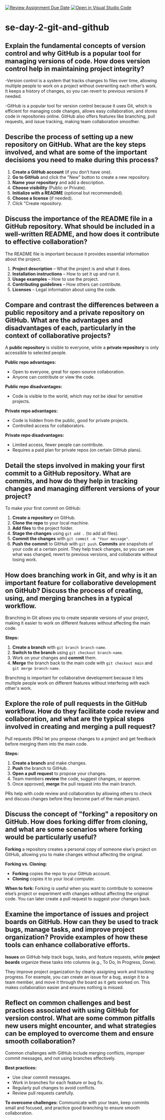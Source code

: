 [![Review Assignment Due Date](https://classroom.github.com/assets/deadline-readme-button-22041afd0340ce965d47ae6ef1cefeee28c7c493a6346c4f15d667ab976d596c.svg)](https://classroom.github.com/a/8wgCKhpZ)
[![Open in Visual Studio Code](https://classroom.github.com/assets/open-in-vscode-2e0aaae1b6195c2367325f4f02e2d04e9abb55f0b24a779b69b11b9e10269abc.svg)](https://classroom.github.com/online_ide?assignment_repo_id=18426113&assignment_repo_type=AssignmentRepo)
# se-day-2-git-and-github
## Explain the fundamental concepts of version control and why GitHub is a popular tool for managing versions of code. How does version control help in maintaining project integrity?

-Version control is a system that tracks changes to files over time, allowing multiple people to work on a project without overwriting each other’s work. It keeps a history of changes, so you can revert to previous versions if needed.

-GitHub is a popular tool for version control because it uses Git, which is efficient for managing code changes, allows easy collaboration, and stores code in repositories online. GitHub also offers features like branching, pull requests, and issue tracking, making team collaboration smoother.


## Describe the process of setting up a new repository on GitHub. What are the key steps involved, and what are some of the important decisions you need to make during this process?

1. **Create a GitHub account** (if you don’t have one).
2. **Go to GitHub** and click the "New" button to create a new repository.
3. **Name your repository** and add a description.
4. **Choose visibility** (Public or Private).
5. **Initialize with a README** (optional but recommended).
6. **Choose a license** (if needed).
7. Click "Create repository.


## Discuss the importance of the README file in a GitHub repository. What should be included in a well-written README, and how does it contribute to effective collaboration?

The README file is important because it provides essential information about the project. 
1. **Project description** – What the project is and what it does.
2. **Installation instructions** – How to set it up and run it.
3. **Usage examples** – How to use the project.
4. **Contributing guidelines** – How others can contribute.
5. **Licenses** – Legal information about using the code.

## Compare and contrast the differences between a public repository and a private repository on GitHub. What are the advantages and disadvantages of each, particularly in the context of collaborative projects?

A **public repository** is visible to everyone, while a **private repository** is only accessible to selected people.

**Public repo advantages:**
- Open to everyone, great for open-source collaboration.
- Anyone can contribute or view the code.

**Public repo disadvantages:**
- Code is visible to the world, which may not be ideal for sensitive projects.

**Private repo advantages:**
- Code is hidden from the public, good for private projects.
- Controlled access for collaborators.

**Private repo disadvantages:**
- Limited access, fewer people can contribute.
- Requires a paid plan for private repos (on certain GitHub plans).


## Detail the steps involved in making your first commit to a GitHub repository. What are commits, and how do they help in tracking changes and managing different versions of your project?
To make your first commit on GitHub:

1. **Create a repository** on GitHub.
2. **Clone the repo** to your local machine.
3. **Add files** to the project folder.
4. **Stage the changes** using `git add .` (to add all files).
5. **Commit the changes** with `git commit -m "Your message"`.
6. **Push the commit** to GitHub with `git push`.
**Commits** are snapshots of your code at a certain point. They help track changes, so you can see what was changed, revert to previous versions, and collaborate without losing work.


## How does branching work in Git, and why is it an important feature for collaborative development on GitHub? Discuss the process of creating, using, and merging branches in a typical workflow.
Branching in Git allows you to create separate versions of your project, making it easier to work on different features without affecting the main code.

**Steps:**
1. **Create a branch** with `git branch branch-name`.
2. **Switch to the branch** using `git checkout branch-name`.
3. Work on your changes and **commit** them.
4. **Merge** the branch back to the main code with `git checkout main` and `git merge branch-name`.

Branching is important for collaborative development because it lets multiple people work on different features without interfering with each other's work.


## Explore the role of pull requests in the GitHub workflow. How do they facilitate code review and collaboration, and what are the typical steps involved in creating and merging a pull request?
Pull requests (PRs) let you propose changes to a project and get feedback before merging them into the main code.

**Steps:**
1. **Create a branch** and make changes.
2. **Push** the branch to GitHub.
3. **Open a pull request** to propose your changes.
4. Team members **review** the code, suggest changes, or approve.
5. Once approved, **merge** the pull request into the main branch.

PRs help with code review and collaboration by allowing others to check and discuss changes before they become part of the main project.

## Discuss the concept of "forking" a repository on GitHub. How does forking differ from cloning, and what are some scenarios where forking would be particularly useful?
**Forking** a repository creates a personal copy of someone else's project on GitHub, allowing you to make changes without affecting the original.

**Forking vs. Cloning:**
- **Forking** copies the repo to your GitHub account.
- **Cloning** copies it to your local computer.

**When to fork:** Forking is useful when you want to contribute to someone else’s project or experiment with changes without affecting the original code. You can later create a pull request to suggest your changes back.

## Examine the importance of issues and project boards on GitHub. How can they be used to track bugs, manage tasks, and improve project organization? Provide examples of how these tools can enhance collaborative efforts.
**Issues** on GitHub help track bugs, tasks, and feature requests, while **project boards** organize these tasks into columns (e.g., To Do, In Progress, Done).

They improve project organization by clearly assigning work and tracking progress. For example, you can create an issue for a bug, assign it to a team member, and move it through the board as it gets worked on. This makes collaboration easier and ensures nothing is missed.

## Reflect on common challenges and best practices associated with using GitHub for version control. What are some common pitfalls new users might encounter, and what strategies can be employed to overcome them and ensure smooth collaboration?
Common challenges with GitHub include merging conflicts, improper commit messages, and not using branches effectively.

**Best practices:**
- Use clear commit messages.
- Work in branches for each feature or bug fix.
- Regularly pull changes to avoid conflicts.
- Review pull requests carefully.

**To overcome challenges:** Communicate with your team, keep commits small and focused, and practice good branching to ensure smooth collaboration.
